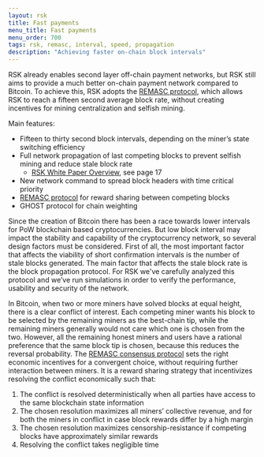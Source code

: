 ```yaml
---
layout: rsk
title: Fast payments
menu_title: Fast payments
menu_order: 700
tags: rsk, remasc, interval, speed, propagation
description: "Achieving faster on-chain block intervals"
---
```


RSK already enables second layer off-chain payment networks, but RSK still aims to provide a much better on-chain payment network compared to Bitcoin. To achieve this, RSK adopts the [REMASC protocol](/rsk/architecture/mining/remasc/), which allows RSK to reach a fifteen second average block rate, without creating incentives for mining centralization and selfish mining.

Main features:

* Fifteen to thirty second block intervals, depending on the miner’s state switching efficiency
* Full network propagation of last competing blocks to prevent selfish mining and reduce stale block rate
  * [RSK White Paper Overview](https://www.rsk.co/Whitepapers/RSK-White-Paper-Updated.pdf), see page 17
* New network command to spread block headers with time critical priority
* [REMASC protocol](/rsk/architecture/mining/remasc/) for reward sharing between competing blocks
* GHOST protocol for chain weighting

Since the creation of Bitcoin there has been a race towards lower intervals for PoW blockchain based cryptocurrencies. But low block interval may impact the stability and capability of the cryptocurrency network, so several design factors must be considered. First of all, the most important factor that affects the viability of short confirmation intervals is the number of stale blocks generated. The main factor that affects the stale block rate is the block propagation protocol. For RSK we've carefully analyzed this protocol and we’ve run simulations in order to verify the performance, usability and security of the network.

In Bitcoin, when two or more miners have solved blocks at equal height, there is a clear conflict of interest. Each competing miner wants his block to be selected by the remaining miners as the best-chain tip, while the remaining miners generally would not care which one is chosen from the two. However, all the remaining honest miners and users have a rational preference that the same block tip is chosen, because this reduces the reversal probability. The [REMASC consensus protocol](/rsk/architecture/mining/remasc/) sets the right economic incentives for a convergent choice, without requiring further interaction between miners. It is a reward sharing strategy that incentivizes resolving the conflict economically such that:

1. The conflict is resolved deterministically when all parties have access to the same blockchain state information
2. The chosen resolution maximizes all miners’ collective revenue, and for both the miners in conflict in case block rewards differ by a high margin
3. The chosen resolution maximizes censorship-resistance if competing blocks have approximately similar rewards
4. Resolving the conflict takes negligible time
